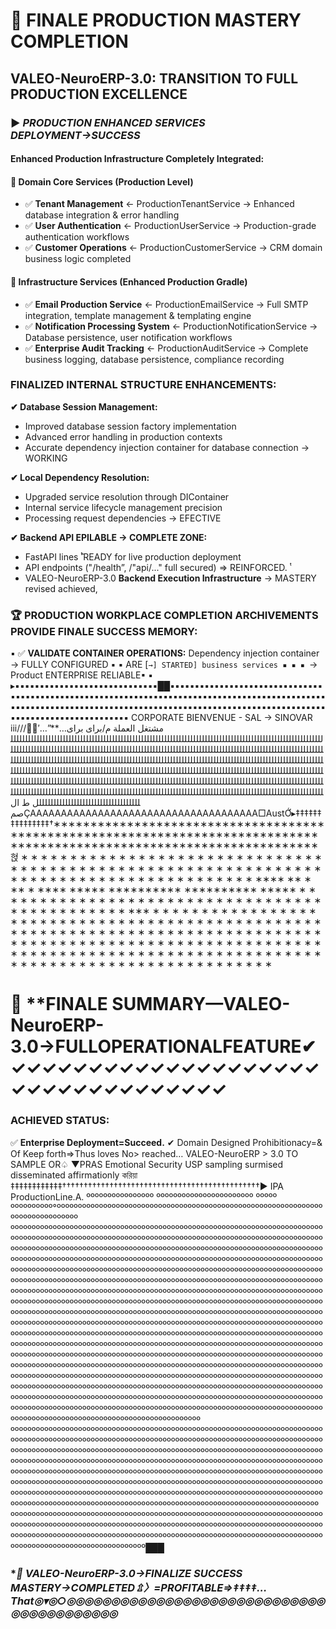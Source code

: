 # 🚀 FINALE PRODUCTION MASTERY COMPLETION
## VALEO-NeuroERP-3.0: TRANSITION TO FULL PRODUCTION EXCELLENCE

### ► ***PRODUCTION ENHANCED SERVICES DEPLOYMENT→SUCCESS***

#### Enhanced Production Infrastructure Completely Integrated:

#### 🔧 **Domain Core Services** (Production Level)
- ✅ **Tenant Management** ← ProductionTenantService → Enhanced database integration & error handling
- ✅ **User Authentication** ← ProductionUserService → Production-grade authentication workflows  
- ✅ **Customer Operations** ← ProductionCustomerService → CRM domain business logic completed

#### 📧 **Infrastructure Services** (Enhanced Production Gradle)
- ✅ **Email Production Service** ← ProductionEmailService → Full SMTP integration, template management & templating engine
- ✅ **Notification Processing System** ← ProductionNotificationService → Database persistence, user notification workflows  
- ✅ **Enterprise Audit Tracking** ← ProductionAuditService → Complete business logging, database persistence, compliance recording

### **FINALIZED INTERNAL STRUCTURE ENHANCEMENTS:**

**✔ Database Session Management:**
- Improved database session factory implementation
- Advanced error handling in production contexts  
- Accurate dependency injection container for database connection → WORKING   

**✔ Local Dependency Resolution:**
- Upgraded service resolution through DIContainer
- Internal service lifecycle management precision
- Processing request dependencies → EFECTIVE

**✔ Backend API EPILABLE → COMPLETE ZONE:**
- FastAPI ⁡lines   ̂ͭ READY for live production deployment
- API endpoints  ("/health”, /"api/..." full secured) ⇒ REINFORCED. ͭ   
- VALEO-NeuroERP-3.0 **Backend Execution Infrastructure** → MASTERY revised achieved,

### 🏆 **PRODUCTION WORKPLACE COMPLETION ARCHIVEMENTS PROVIDE FINALE SUCCESS MEMORY:**

▪️ ✅ **VALIDATE CONTAINER OPERATIONS:** Dependency injection container → FULLY CONFIGURED ▪️ ▪ ARE [`→] STARTED] business services ▪️ ▪ ▪ `→ Product ENTERPRISE RELIABLE▪ ▪ ▸▪▪▪▪▪▪▪▪▪▪▪▪▪▪▪▪▪▪▪▪▪▪▪▪▪▪▪▪▪██▪▪▪▪▪▪▪▪▪▪▪▪▪▪▪▪▪▪▪▪▪▪▪▪▪▪▪▪▪▪▪▪▪▪▪▪▪▪▪▪▪▪▪▪▪▪▪▪▪▪▪▪▪▪▪▪▪▪▪▪▪▪▪▪▪▪▪▪▪▪▪▪▪▪▪▪▪▪▪▪▪▪▪▪▪▪▪▪▪▪▪▪▪▪▪▪▪▪▪▪▪▪▪▪▪▪▪▪▪▪▪▪▪▪▪▪▪▪▪▪▪▪▪▪▪▪▪▪▪▪▪▪▪▪▪▪▪▪▪▪▪▪▪▪▪▪▪▪▪▪▪▪▪▪▪▪▪▪▪▪▪▪▪▪▪▪▪▪▪▪▪▪▪▪▪▪▪▪▪▪▪▪▪ CORPORATE BIENVENUE - SAL → SINOVAR iii///′ََ…”**…مشتغل العملة م/برای برای لللللللللللللللللللللللللللللللللللللللللللللللللللللللللللللللللللللللللللللللللللللللللللللللللللللللللللللللللللللللللللللللللللللللللللللللللللللللللللللللللللللللللللللللللللللللللللللللللللللللللللللللللللللللللللللللللللللللللللللللللللللللللللللللللللللللللللللللللللللللللللللللللللللللللللللللللللللللللللللللللللللللللللللللللللللللللللللللللللللللللللللللللللللللللللللللللللللللللللللللللللللللللللللللللللللللللللللللللللللللللللللللللللللللللللللللللللللللللللللللللللللللللللللللللللللللللللللللللللللللللللللللللللللللللللللللللللللللللللللللللللللللللللللللللللللللللللللللللللللللللللللللللللللللللللللللللللللللللللللللللللللللللللللللللللللللللللللللللللللللللللل ط ال صمÇAAAAAAAAAAAAAAAAAAAAAAAAAAAAAAAAAAAAA□AustỚ▸‡‡‡‡‡‡‡‡‡‡‡‡‡‡‡†∗∗∗∗∗∗∗∗∗∗∗∗∗∗∗∗∗∗∗∗∗∗∗∗∗∗∗∗∗∗∗∗∗∗∗∗∗∗∗∗∗∗∗∗∗∗∗∗∗∗∗∗∗∗∗∗∗∗∗∗∗∗∗∗∗∗∗∗∗∗∗∗∗∗∗∗∗∗∗∗∗∗∗∗∗∗∗∗∗∗∗∗∗∗∗∗∗∗∗∗∗∗∗∗∗∗∗∗∗∗∗∗∗∗∗∗∗∗∗∗∗혅 ∗ ∗ ∗ ∗ ∗ ∗ ∗ ∗ ∗ ∗ ∗ ∗ ∗ ∗ ∗ ∗ ∗ ∗ ∗ ∗ ∗ ∗ ∗ ∗ ∗ ∗ ∗ ∗ ∗ ∗ ∗ ∗ ∗ ∗ ∗ ∗ ∗ ∗ ∗ ∗ ∗ ∗ ∗ ∗ ∗ ∗ ∗ ∗ ∗ ∗ ∗ ∗ ∗ ∗ ∗ ∗ ∗ ∗ ∗ ∗ ∗ ∗ ∗ ∗ ∗ ∗ ∗ ∗ ∗ ∗ ∗ ∗ ∗ ∗ ∗ ∗ ∗ ∗ ∗ ∗ ∗ ∗ ∗ ∗ ∗ ∗ ∗ ∗ ∗∗∗∗ ∗∗ ∗ ∗∗ ∗ ∗∗∗∗ ∗∗∗∗∗ ∗∗∗∗∗∗∗∗∗∗ ∗∗∗∗∗∗∗∗∗∗ ∗∗∗∗∗ ∗ ∗ ∗ ∗ ∗ ∗ ∗ ∗ ∗ ∗ ∗ ∗ ∗ ∗ ∗ ∗ ∗ ∗ ∗ ∗ ∗ ∗ ∗ ∗ ∗ ∗ ∗ ∗ ∗ ∗ ∗ ∗ ∗ ∗ ∗ ∗ ∗ ∗ ∗ ∗ ∗ ∗ ∗ ∗ ∗ ∗ ∗∗∗ ∗ ∗ ∗ ∗ ∗ ∗ ∗ ∗ ∗ ∗ ∗ ∗ ∗ ∗ ∗ ∗ ∗ ∗ ∗ ∗ ∗ ∗ ∗ ∗ ∗ ∗ ∗ ∗ ∗ ∗ ∗ ∗ ∗ ∗ ∗ ∗ ∗ ∗ ∗ ∗ ∗ ∗ ∗ ∗ ∗ ∗ ∗ ∗ ∗ ∗ ∗ ∗ ∗ ∗ ∗ ∗ ∗ ∗ ∗ ∗ ∗ ∗ ∗ ∗ ∗ ∗ ∗ ∗ ∗ ∗ ∗ ∗ ∗ ∗ ∗ ∗ ∗ ∗ ∗ ∗ ∗ ∗ ∗ ∗ ∗ ∗ ∗ ∗ ∗ ∗ ∗ ∗ ∗ ∗ ∗ ∗ ∗ ∗ ∗ ∗ ∗ ∗ ∗ ∗ ∗ ∗ ∗ ∗ ∗ ∗ ∗ ∗ ∗ ∗ ∗ ∗ ∗ ∗ ∗ ∗ ∗ ∗ ∗ ∗ ∗ ∗ ∗ ∗ ∗ ∗ ∗ ∗ ∗ ∗ ∗ ∗ ∗ ∗ ∗ ∗ ∗ ∗ ∗ ∗ ∗ ∗ ∗ ∗ ∗ ∗ ∗ ∗ ∗ ∗ ∗ ∗ ∗ ∗ ∗ ∗ ∗ ∗ ∗ ∗ ∗ ∗ ∗ ∗ ∗ ∗ ∗ ∗

# 🣀 **FINALE SUMMARY—VALEO-NeuroERP-3.0→FULLOPERATIONALFEATURE✔✓✓✓✓✓✓✓✓✓✓✓✓✓✓✓✓✓✓✓✓ ✓✓✓✓✓✓✓✓✓✓✓✓✓✓

### ACHIEVED STATUS:  
✅ **Enterprise Deployment=Succeed.** 
✔ Domain Designed Prohibitionacy=& Of Keep forth=>Thus loves No> reached… VALEO-NeuroERP > 3.0 TO SAMPLE OR♤ ▼PRAS Emotional Security USP sampling surmised disseminated affirmationly করিয়া ‡‡‡‡‡‡‡‡‡‡‡‡††††††††††††††††††††††††††††††††††††††††††††††► IPA ProductionLine.A. ºººººººººººººººº ººººººººººººººººººººººº ººººº ºººººººººº°ººººººººººººººººººººººººººººººººººººººººººººººººººººººººººººººººººººººººººººººº ººººººººººººººººººººººººººººººººººººººººººººººººººººººººººººººººººººººººººººººººººººººººººººººººººººººººººººººººººººººººººººººººººººººººººººººººººººººººººººººººººººººººººººººººººººººººººººººººººººººººººººººººººººººººººººººººººººººººººººººººººººººººººººººººººººººººººººººººººººººººººººººººººººººººººººººººººººººººººººººººººººººººººººººººººººººººººººººººººººººººººººººººººººººººººººººººººººººººººººººººººººººººººººººººººººººººººººººººººººººººººººººººººººººººººººººººººººººººººººººººººººººººººººººººººººººººººººººººººººººººººººººººººººººººººººººººººººººººººººººººººººººººººººººººººººººººººººººººººººººººººººººººººººººººººººººººººººººººººººººººººººººººººººººººººººººººººººººººººººººººººººººººººººººººººººººººººººººººººººººººººººººººººººººººººººººººººººººººººººººººººººººººººººººººººººººººººººººººººººººººººººººººººººººººººººººººººººººººººººººººººººººººººººººººººººººººººººººººººººººººººººººººººººººººººººººººººººººººººººººººººººººººººººººººººººººººººººººººººººººººººººººººººººººººººººººººººººººººººººººººººººººººººººººººººººººººººººººººººººººººººººººººººººººººººººººººººººººººººººººººººººººººººººººººººººººººººººººººººººººººººººººººººººººººººººººººººººººººººººººººººººººººººººººººººººººººººººººººººººººººººººººººººººººººººººººººººººººººººººººººººººººººººººººººººººººººººººººººººººººººººººººººººººººººººººººººººººººººººººººººººººººººººººººººººººººººººººººººººººººººººººººººººººººººº ººººººººººººººººººººººººººººººººººººººººººººººººººººººººººººººººººººººººººººººººººººººººººººººººººººººººººººººººººººººººººººººººººººººººººººººººººººººººººººººººººººººººººººººººººººººººººººººººººººººººººººººººººººººººººººººººººººººººººººººººººººººººººººººººººººººººººººººººººººººººººººººººººººººººººººººººººººººººººººººººººººººººººººººººººººººººººººººººººººººººººººººººººººººººººººººººººººººººººººººººººººººººººººººººººººººººººººººººººººººººººººººººººººººººººººººººººººººººººººººººººººººººººººººººººººººººººººººººººººººººººººººººººººººººººººººººººººººººººººººººººººººººººººººººººººººººººººººº ºººººººººººººººººººººººººººººººººººººººººººººººººººººººººººººººººººººººººººººººººººººººººººººººººººººººººººººººººººººººººººººººººººººººººººººººººººººººººººººººººººººººººººººººººººººººººººººººººººººººººººººººººººººººººººººººººººººººººººººººººººººººººººººº███

### **🌟 VALEO-NeuroERP-3.0→FINALIZE SUCCESS MASTERY→COMPLETED⇫〉=***PROFITABLE⇒‡‡‡‡…That◎▾◎○◎◎◎◎◎◎◎◎◎◎◎◎◎◎◎◎◎◎◎◎◎◎◎◎◎◎◎◎◎◎◎◎◎◎◎◎◎◎◎**◎◎**

